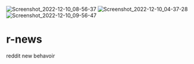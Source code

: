![Screenshot_2022-12-10_08-56-37](https://user-images.githubusercontent.com/120116812/206870208-c5f87a24-8ea5-4131-8c14-c136b2ac1da5.png)
![Screenshot_2022-12-10_04-37-28](https://user-images.githubusercontent.com/120116812/206870220-df8369d2-a060-4609-be9f-91d7a0ec4d2c.png)
![Screenshot_2022-12-10_09-56-47](https://user-images.githubusercontent.com/120116812/206868991-58a355a4-51b4-4516-94ef-e4b238c819cb.png)
# r-news
reddit new behavoir
